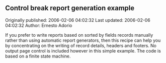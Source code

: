 ## Control break report generation example

Originally published: 2006-02-06 04:02:32
Last updated: 2006-02-06 04:02:32
Author: Ernesto Adorio

If you prefer to write reports based on sorted by fields records manually rather than using automatic report generators, then this recipe can help you by concentrating on the writing of record details, headers and footers. No output page control is included however in this simple example. The code is based on a finite state machine.